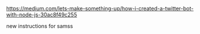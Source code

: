https://medium.com/lets-make-something-up/how-i-created-a-twitter-bot-with-node-js-30ac8f49c255

new instructions for samss
